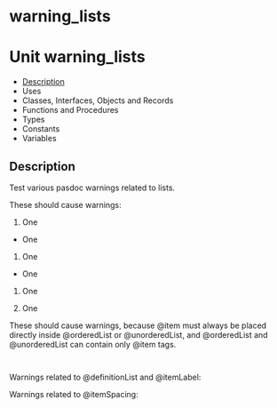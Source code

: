 # warning\_lists


# Unit warning\_lists

- [Description](#PasDoc-Description)
- Uses
- Classes, Interfaces, Objects and Records
- Functions and Procedures
- Types
- Constants
- Variables

<span id="PasDoc-Description"/>

## Description
Test various pasdoc warnings related to lists.</p>
<p>


These should cause warnings: 

1. One



 

- One



 

1. One



 

- One



 

1. One



 

1. One





These should cause warnings, because @item must always be placed directly inside @orderedList or @unorderedList, and @orderedList and @unorderedList can contain only @item tags.





 



  `  `

Warnings related to @definitionList and @itemLabel:







Warnings related to @itemSpacing:

 



<span id="PasDoc-Uses"/>

